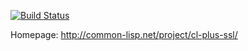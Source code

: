 [![Build Status](https://travis-ci.org/cl-plus-ssl/cl-plus-ssl.svg?branch=master)](https://travis-ci.org/cl-plus-ssl/cl-plus-ssl)

Homepage: http://common-lisp.net/project/cl-plus-ssl/

